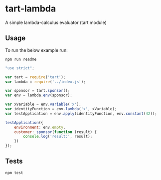 tart-lambda
===========

A simple lambda-calculus evaluator (tart module)

## Usage

To run the below example run:

    npm run readme

```javascript
"use strict";

var tart = require('tart');
var lambda = require('../index.js');

var sponsor = tart.sponsor();
var env = lambda.env(sponsor);

var xVariable = env.variable('x');
var identityFunction = env.lambda('x', xVariable);
var testApplication = env.apply(identityFunction, env.constant(42));

testApplication({
	environment: env.empty,
	customer: sponsor(function (result) {
        console.log('result:', result);
    })
});

```

## Tests

    npm test